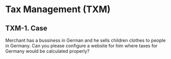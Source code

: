 # Tax Management (TXM)

## TXM-1. Case

Merchant has a bussiness in German and he sells children clothes to people in Germany. 
Can you please configure a website for him where taxes for Germany would be calculated properly?
